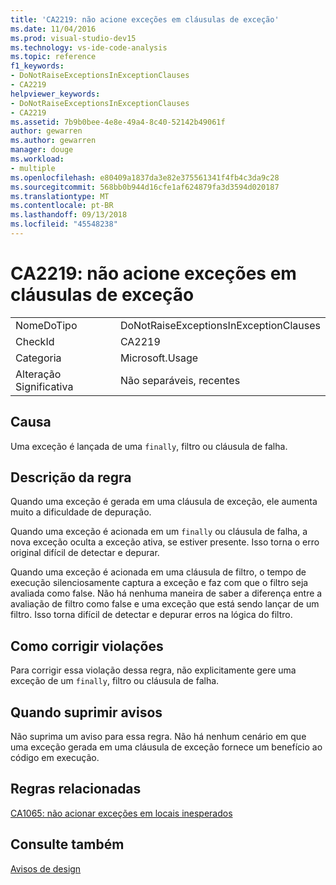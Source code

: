 ```yaml
---
title: 'CA2219: não acione exceções em cláusulas de exceção'
ms.date: 11/04/2016
ms.prod: visual-studio-dev15
ms.technology: vs-ide-code-analysis
ms.topic: reference
f1_keywords:
- DoNotRaiseExceptionsInExceptionClauses
- CA2219
helpviewer_keywords:
- DoNotRaiseExceptionsInExceptionClauses
- CA2219
ms.assetid: 7b9b0bee-4e8e-49a4-8c40-52142b49061f
author: gewarren
ms.author: gewarren
manager: douge
ms.workload:
- multiple
ms.openlocfilehash: e80409a1837da3e82e375561341f4fb4c3da9c28
ms.sourcegitcommit: 568bb0b944d16cfe1af624879fa3d3594d020187
ms.translationtype: MT
ms.contentlocale: pt-BR
ms.lasthandoff: 09/13/2018
ms.locfileid: "45548238"
---
```

# <a name="ca2219-do-not-raise-exceptions-in-exception-clauses"></a>CA2219: não acione exceções em cláusulas de exceção
|||
|-|-|
|NomeDoTipo|DoNotRaiseExceptionsInExceptionClauses|
|CheckId|CA2219|
|Categoria|Microsoft.Usage|
|Alteração Significativa|Não separáveis, recentes|

## <a name="cause"></a>Causa
 Uma exceção é lançada de uma `finally`, filtro ou cláusula de falha.

## <a name="rule-description"></a>Descrição da regra
 Quando uma exceção é gerada em uma cláusula de exceção, ele aumenta muito a dificuldade de depuração.

 Quando uma exceção é acionada em um `finally` ou cláusula de falha, a nova exceção oculta a exceção ativa, se estiver presente. Isso torna o erro original difícil de detectar e depurar.

 Quando uma exceção é acionada em uma cláusula de filtro, o tempo de execução silenciosamente captura a exceção e faz com que o filtro seja avaliada como false. Não há nenhuma maneira de saber a diferença entre a avaliação de filtro como false e uma exceção que está sendo lançar de um filtro. Isso torna difícil de detectar e depurar erros na lógica do filtro.

## <a name="how-to-fix-violations"></a>Como corrigir violações
 Para corrigir essa violação dessa regra, não explicitamente gere uma exceção de um `finally`, filtro ou cláusula de falha.

## <a name="when-to-suppress-warnings"></a>Quando suprimir avisos
 Não suprima um aviso para essa regra. Não há nenhum cenário em que uma exceção gerada em uma cláusula de exceção fornece um benefício ao código em execução.

## <a name="related-rules"></a>Regras relacionadas
 [CA1065: não acionar exceções em locais inesperados](../code-quality/ca1065-do-not-raise-exceptions-in-unexpected-locations.md)

## <a name="see-also"></a>Consulte também
 [Avisos de design](../code-quality/design-warnings.md)